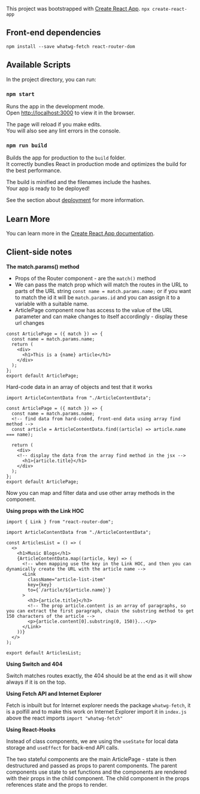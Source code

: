 This project was bootstrapped with [Create React App](https://github.com/facebook/create-react-app).
`npx create-react-app`

## Front-end dependencies

`npm install --save whatwg-fetch react-router-dom`

## Available Scripts

In the project directory, you can run:

### `npm start`

Runs the app in the development mode.<br />
Open [http://localhost:3000](http://localhost:3000) to view it in the browser.

The page will reload if you make edits.<br />
You will also see any lint errors in the console.

### `npm run build`

Builds the app for production to the `build` folder.<br />
It correctly bundles React in production mode and optimizes the build for the best performance.

The build is minified and the filenames include the hashes.<br />
Your app is ready to be deployed!

See the section about [deployment](https://facebook.github.io/create-react-app/docs/deployment) for more information.

## Learn More

You can learn more in the [Create React App documentation](https://facebook.github.io/create-react-app/docs/getting-started).

## Client-side notes

**The match.params() method**

- Props of the Router component - are the `match()` method
- We can pass the match prop which will match the routes in the URL to parts of the URL string
  `const name = match.params.name;` or if you want to match the id it will be `match.params.id` and you can assign it to a variable with a suitable name.
- ArticlePage component now has access to the value of the URL parameter and can make changes to itself accordingly - display these url changes

```
const ArticlePage = ({ match }) => {
  const name = match.params.name;
  return (
    <div>
      <h1>This is a {name} article</h1>
    </div>
  );
};
export default ArticlePage;
```

Hard-code data in an array of objects and test that it works

```
import ArticleContentData from "./ArticleContentData";

const ArticlePage = ({ match }) => {
  const name = match.params.name;
  <!-- find data from hard-coded, front-end data using array find method -->
  const article = ArticleContentData.find((article) => article.name === name);

  return (
    <div>
    <!-- display the data from the array find method in the jsx -->
      <h1>{article.title}</h1>
    </div>
  );
};
export default ArticlePage;

```

Now you can map and filter data and use other array methods in the component.

**Using props with the Link HOC**

```
import { Link } from "react-router-dom";

import ArticleContentData from "./ArticleContentData";

const ArticlesList = () => (
  <>
    <h1>Music Blogs</h1>
    {ArticleContentData.map((article, key) => (
      <!-- when mapping use the key in the Link HOC, and then you can dynamically create the URL with the article name -->
      <Link
        className="article-list-item"
        key={key}
        to={`/article/${article.name}`}
      >
        <h3>{article.title}</h3>
        <!-- The prop article.content is an array of paragraphs, so you can extract the first paragraph, chain the substring method to get 150 characters of the article -->
        <p>{article.content[0].substring(0, 150)}...</p>
      </Link>
    ))}
  </>
);

export default ArticlesList;
```

**Using Switch and 404**

Switch matches routes exactly, the 404 should be at the end as it will show always if it is on the top.

**Using Fetch API and Internet Explorer**

Fetch is inbuilt but for Internet explorer needs the package `whatwg-fetch`, it is a polfill and to make this work on Internet Explorer import it in `index.js` above the react imports `import "whatwg-fetch"`

**Using React-Hooks**

Instead of class components, we are using the `useState` for local data storage and `useEffect` for back-end API calls.

The two stateful components are the main ArticlePage - state is then destructured and passed as props to parent components. The parent components use state to set functions and the components are rendered with their props in the child component. The child component in the props references state and the props to render.
